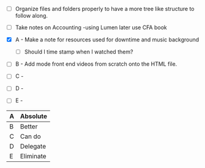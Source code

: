 
 - [ ] Organize files and folders properly to have a more tree like structure to follow along. 

 - [ ] Take notes on Accounting -using Lumen later use CFA book

 - [x] A - Make a note for resources used for downtime and music background
	 - [ ] Should I time stamp when I watched them?

 - [ ] B - Add mode front end videos from scratch onto the HTML file. 

 - [ ] C -
 - [ ] D - 
 - [ ] E -

| A   | Absolute  |
| --- | --------- |
| B   | Better    |
| C   | Can do    |
| D   | Delegate  |
| E   | Eliminate |
